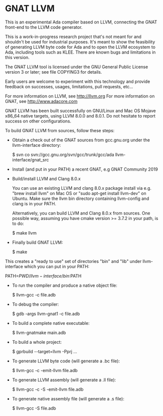GNAT LLVM
=========

This is an experimental Ada compiler based on LLVM, connecting the GNAT
front-end to the LLVM code generator.

This is a work-in-progress research project that's not meant for and
shouldn't be used for industrial purposes. It's meant to show the
feasibility of generating LLVM byte code for Ada and to open the LLVM
ecosystem to Ada, including tools such as KLEE.  There are known bugs and
limitations in this version.

The GNAT LLVM tool is licensed under the GNU General Public License version 3
or later; see file COPYING3 for details.

Early users are welcome to experiment with this technology and provide
feedback on successes, usages, limitations, pull requests, etc...

For more information on LLVM, see http://llvm.org
For more information on GNAT, see http://www.adacore.com

GNAT LLVM has been built successfully on GNU/Linux and Mac OS Mojave x86_64
native targets, using LLVM 8.0.0 and 8.0.1. Do not hesitate to report success
on other configurations.

To build GNAT LLVM from sources, follow these steps:

- Obtain a check out of the GNAT sources from gcc.gnu.org under the
  llvm-interface directory:

  $ svn co svn://gcc.gnu.org/svn/gcc/trunk/gcc/ada llvm-interface/gnat_src

- Install (and put in your PATH) a recent GNAT, e.g GNAT Community 2019

- Build/install LLVM and Clang 8.0.x

  You can use an existing LLVM and clang 8.0.x package install via e.g.
  "brew install llvm" on Mac OS or "sudo apt-get install llvm-dev" on
  Ubuntu. Make sure the llvm bin directory containing llvm-config and clang
  is in your PATH.

  Alternatively, you can build LLVM and Clang 8.0.x from sources.  One
  possible way, assuming you have cmake version >= 3.7.2 in your path, is
  to do:

  $ make llvm

- Finally build GNAT LLVM:

  $ make

This creates a "ready to use" set of directories "bin" and "lib" under
llvm-interface which you can put in your PATH:

  PATH=$PWD/llvm-interface/bin:$PATH

- To run the compiler and produce a native object file:

  $ llvm-gcc -c file.adb

- To debug the compiler:

  $ gdb -args llvm-gnat1 -c file.adb

- To build a complete native executable:

  $ llvm-gnatmake main.adb

- To build a whole project:

  $ gprbuild --target=llvm -Pprj ...

- To generate LLVM byte code (will generate a .bc file):

  $ llvm-gcc -c -emit-llvm file.adb

- To generate LLVM assembly (will generate a .ll file):

  $ llvm-gcc -c -S -emit-llvm file.adb

- To generate native assembly file (will generate a .s file):

  $ llvm-gcc -S file.adb


